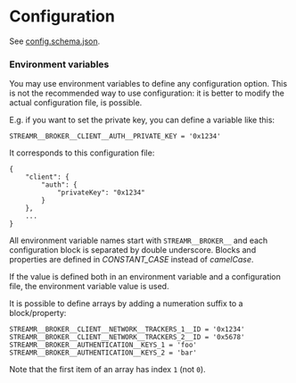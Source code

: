 # Configuration

See [config.schema.json](src/config/config.schema.json).

### Environment variables

You may use environment variables to define any configuration option. This is not the recommended way to use configuration: it is better to modify the actual configuration file, is possible.

E.g. if you want to set the private key, you can define a variable like this:
```
STREAMR__BROKER__CLIENT__AUTH__PRIVATE_KEY = '0x1234'
````

It corresponds to this configuration file:
```
{
    "client": {
        "auth": {
            "privateKey": "0x1234"
        }
    },
    ...
}
```

All environment variable names start with `STREAMR__BROKER__` and each configuration block is separated by double underscore. Blocks and properties are defined in *CONSTANT_CASE* instead of *camelCase*.

If the value is defined both in an environment variable and a configuration file, the environment variable value is used.

It is possible to define arrays by adding a numeration suffix to a block/property:
```
STREAMR__BROKER__CLIENT__NETWORK__TRACKERS_1__ID = '0x1234'
STREAMR__BROKER__CLIENT__NETWORK__TRACKERS_2__ID = '0x5678'
STREAMR__BROKER__AUTHENTICATION__KEYS_1 = 'foo'
STREAMR__BROKER__AUTHENTICATION__KEYS_2 = 'bar'
```

Note that the first item of an array has index `1` (not `0`).